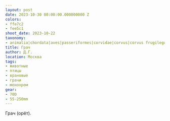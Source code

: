 ```yaml
---
layout: post
date: 2023-10-30 00:00:00.000000000 Z
colors:
- ffe7c2
- fee5c1
shoot_date: 2023-10-22
taxonomy:
- animalia|chordata|aves|passeriformes|corvidae|corvus|corvus frugilegus
title: Грач
author: Д.Г.
location: Москва
tags:
- животные
- птицы
- врановые
- грачи
- монохром
gear:
- 70D
- 55-250mm
---
```

Грач (орёт).

